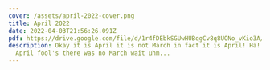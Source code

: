 ```yaml
---
cover: /assets/april-2022-cover.png
title: April 2022
date: 2022-04-03T21:56:26.091Z
pdf: https://drive.google.com/file/d/1r4fDEbkSGUwHUBqgCv8q8UONo_vKio3A/view?usp=sharing
description: Okay it is April it is not March in fact it is April! Ha! It's an
  April fool's there was no March wait uhm...
---
```

